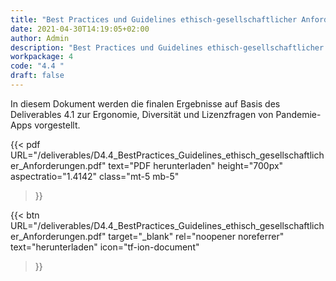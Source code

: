 ```yaml
---
title: "Best Practices und Guidelines ethisch-gesellschaftlicher Anforderungen"
date: 2021-04-30T14:19:05+02:00
author: Admin
description: "Best Practices und Guidelines ethisch-gesellschaftlicher Anforderungen"
workpackage: 4
code: "4.4 "
draft: false
---
```


In diesem Dokument werden die finalen Ergebnisse auf Basis des
Deliverables 4.1 zur Ergonomie, Diversität und Lizenzfragen von
Pandemie-Apps vorgestellt.

{{< pdf
    URL="/deliverables/D4.4_BestPractices_Guidelines_ethisch_gesellschaftlicher_Anforderungen.pdf"
    text="PDF herunterladen"
    height="700px"
    aspectratio="1.4142"
    class="mt-5 mb-5"
>}}


{{< btn
    URL="/deliverables/D4.4_BestPractices_Guidelines_ethisch_gesellschaftlicher_Anforderungen.pdf"
    target="_blank"
    rel="noopener noreferrer"
    text="herunterladen"
    icon="tf-ion-document"
>}}
